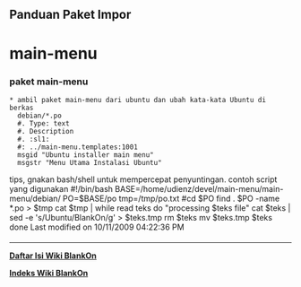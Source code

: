 ## Panduan Paket Impor
# main-menu
### paket main-menu
    * ambil paket main-menu dari ubuntu dan ubah kata-kata Ubuntu di berkas
      debian/*.po
      #. Type: text
      #. Description
      #. :sl1:
      #: ../main-menu.templates:1001
      msgid "Ubuntu installer main menu"
      msgstr "Menu Utama Instalasi Ubuntu"
tips, gnakan bash/shell untuk mempercepat penyuntingan. contoh script yang
digunakan
#!/bin/bash
BASE=/home/udienz/devel/main-menu/main-menu/debian/
PO=$BASE/po
tmp=/tmp/po.txt
#cd $PO
find . $PO -name *.po > $tmp
cat $tmp | while read teks
	do
        "processing $teks file"
	cat $teks | sed -e 's/Ubuntu/BlankOn/g' > $teks.tmp
	rm $teks
	mv $teks.tmp $teks
	done
Last modified on 10/11/2009 04:22:36 PM
#### 
    
 
 
 
 
 
---
[**Daftar Isi Wiki BlankOn**](/DaftarIsi/README.md)
 
[**Indeks Wiki BlankOn**](/Indeks.md)

